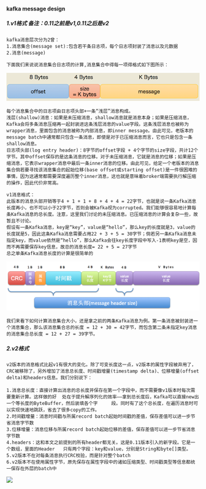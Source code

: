 #### kafka message design

##### 1.v1格式      备注：0.11之前是v1,0.11之后是v2

```
kafka消息层次分为2曾：
1.消息集合(message set):包含若干条日志项，每个日志项封装了消息以及元数据
2.消息(message)
```

```
下面我们来说说消息集合日志项的计算,消息集合中得每一项得格式如下图所示：
```

![](https://github.com/Harden-13/bigdata/blob/master/images/v1_log_head.png)

```
每个消息集合中的日志项由日志项头部+一条“浅层”消息构成。
浅层(shallow)消息：如果是未压缩消息，shallow消息就是消息本身；如果是压缩消息，Kafka会将多条消息压缩再一起封装进这条浅层消息的value字段。这条浅层消息也被称为wrapper消息，里面包含的消息被称为内部消息，即inner message。由此可见，老版本的message batch中通常都只包含一条消息，即使是对于已压缩消息而言，它也只是包含一条shallow消息。
日志项头部(log entry header)：8字节的offset字段 + 4个字节的size字段，共计12个字节。其中offset保存的是这条消息的位移。对于未压缩消息，它就是消息的位移；如果是压缩消息，它表示wrapper消息中最后一条inner消息的位移。由此可见，给定一个老版本的消息集合倘若要寻找该消息集合的起始位移(base offset或starting offset)是一件很困难的事情，因为这通常都需要深度遍历整个inner消息，这也就是意味着broker端需要执行解压缩的操作，因此代价非常高。
```



```
v1消息格式：
此版本的消息头部开销等于4 + 1 + 1 + 8 + 4 + 4 = 22字节，也就是说一条Kafka消息长度再小，也不可以小于22字节，否则会被Kafka视为corrupted。我们能够很容易地计算每条Kafka消息的总长度。注意，这里我们讨论的未压缩消息。已压缩消息的计算会复杂一些，故暂且不讨论。
假设有一条Kafka消息，key是“key”，value是“hello”，那么key的长度就是3，value的长度就是5，因此这条Kafka消息需要占用22 + 3 + 5 = 30字节；倘若另一条Kafka消息未指定key，而value依然是“hello”，那么Kafka会往key长度字段中写入-1表明key是空，因而不再需要保存key信息，故总的消息长度= 22 + 5 = 27字节
总之单条Kafka消息长度的计算是很简单的
```

![](https://github.com/Harden-13/bigdata/blob/master/images/v1_message_type.png)

```
我们来看下如何计算消息集合大小，还是拿之前的两条Kafka消息为例。第一条消息被封装进一个消息集合，那么该消息集合总的长度 = 12 + 30 = 42字节，而包含第二条未指定key消息的消息集合总长度 = 12 + 27 = 39字节。
```

##### 2.v2格式

```
v2版本的消息格式比起v1有很大的变化。除了可变长度这一点，v2版本的属性字段被弃用了，CRC被移除了，另外增加了消息总长度、时间戳增量(timestamp delta)、位移增量(offset delta)和headers信息。我们分别说下：

1.消息总长度：直接计算出消息的总长度并保存在第一个字段中，而不需要像v1版本时每次需要重新计算。这样做的好	处在于提升解序列化的效率——拿到总长度后，Kafka可以直接new出一个等长度的ByteBuffer，然后装填各个字     段。同时有了这个总长度，在遍历消息时可以实现快速地跳跃，省去了很多copy的工作。
2.时间戳增量：消息时间戳与所属record batch起始时间戳的差值，保存差值可以进一步节省消息字节数
3.位移增量：消息位移与所属record batch起始位移的差值，保存差值可以进一步节省消息字节数
4.headers：这和本文之前提到的所有header都无关。这是0.11版本引入的新字段。它是一个数组，里面的Header   只有两个字段：key和value，分别是String和byte[]类型。
5.v2版本不在对每条消息执行CRC校验，而是针对整个batch
6.v2版本不在使用属性字节，原先保存在属性字段中的诸如压缩类型、时间戳类型等信息都统一保存在外层的batch中
```

![](C:\Users\lenovo\Desktop\bigdata\bigdata\images\v2_message_type.png)

